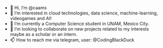 - 👋 Hi, I’m @caams
- 👀 I’m interested in cloud technologies, data science, machine-learning, videogames and AI!
- 🌱 I’m currently a Computer Science student in UNAM, Mexico City.
- 💞️ I’m looking to collaborate on new projects related to my interests maybe as a scholar or an intern.
- 📫 How to reach me via telegram, user: @CodingBlackDuck
